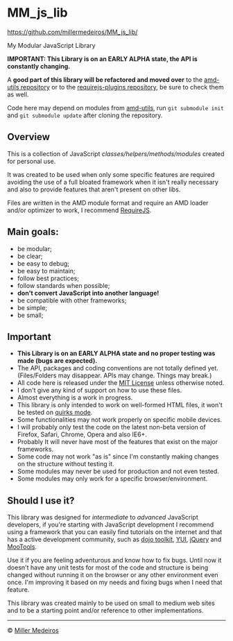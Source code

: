 # MM_js_lib #

https://github.com/millermedeiros/MM_js_lib/

My Modular JavaScript Library

**IMPORTANT: This Library is on an EARLY ALPHA state, the API is constantly changing.**

A **good part of this library will be refactored and moved over** to the
[amd-utils repository](https://github.com/millermedeiros/amd-utils/) or to the
[requirejs-plugins repository](https://github.com/millermedeiros/requirejs-plugins),
be sure to check them as well.

Code here may depend on modules from [amd-utils](https://github.com/millermedeiros/amd-utils/),
run `git submodule init` and `git submodule update` after cloning the
repository.



## Overview ##

This is a collection of JavaScript *classes/helpers/methods/modules* created
for personal use.

It was created to be used when only some specific features are required
avoiding the use of a full bloated framework when it isn't really necessary and
also to provide features that aren't present on other libs.

Files are written in the AMD module format and require an AMD loader and/or
optimizer to work, I recommend [RequireJS](http://requirejs.org/).


## Main goals: ##

 - be modular;
 - be clear;
 - be easy to debug;
 - be easy to maintain;
 - follow best practices;
 - follow standards when possible;
 - **don't convert JavaScript into another language!**
 - be compatible with other frameworks;
 - be simple;
 - be small;


## Important ##

 - **This Library is on an EARLY ALPHA state and no proper testing was made
   (bugs are expected).**
 - The API, packages and coding conventions are not totally defined yet.
   (Files/Folders may disappear. APIs may change. Things may break.)
 - All code here is released under the [MIT License](http://www.opensource.org/licenses/mit-license.php)
   unless otherwise noted.
 - I don't give any kind of support on how to use these files.
 - Almost everything is a work in progress.
 - This library is only intended to work on well-formed HTML files, it won't be
   tested on [quirks mode](http://www.quirksmode.org/css/quirksmode.html).
 - Some functionalities may not work properly on specific mobile devices.
 - I will probably only test the code on the latest non-beta version of
   Firefox, Safari, Chrome, Opera and also IE6+.
 - Probably It will never have most of the features that exist on the major
   frameworks.
 - Some code may not work "as is" since I'm constantly making changes on the
   structure without testing it.
 - Some modules may never be used for production and not even tested.
 - Some modules may only work for a specific browser/environment.


## Should I use it? ##

This library was designed for *intermediate* to *advanced* JavaScript
developers, if you're starting with JavaScript development I recommend using
a framework that you can easily find tutorials on the internet and that has
a active development community, such as [dojo toolkit](http://www.dojotoolkit.org/),
[YUI](http://developer.yahoo.com/yui/),
[jQuery](http://jquery.com) and [MooTools](http://mootools.net).

Use it if you are feeling adventurous and know how to fix bugs. Until now it
doesn't have any unit tests for most of the code and structure is being changed
without running it on the browser or any other environment even once. I'm
improving it based on my needs and fixing bugs when I need that feature.

This library was created mainly to be used on small to medium web sites and to
be a starting point and/or reference to other implementations.


----

&copy; [Miller Medeiros](http://www.millermedeiros.com)
